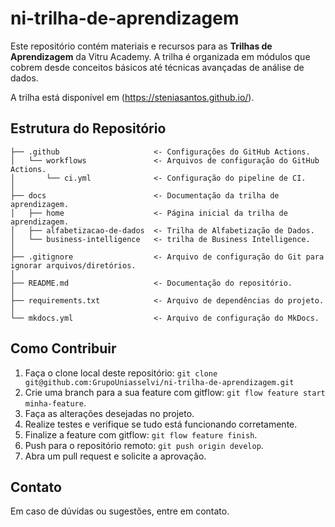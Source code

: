 # ni-trilha-de-aprendizagem

Este repositório contém materiais e recursos para as **Trilhas de Aprendizagem** da Vitru Academy. A trilha é organizada em módulos que cobrem desde conceitos básicos até técnicas avançadas de análise de dados.

A trilha está disponível em (https://steniasantos.github.io/).

## Estrutura do Repositório

    ├── .github                     <- Configurações do GitHub Actions.
    │   └── workflows               <- Arquivos de configuração do GitHub Actions.
    │       └── ci.yml              <- Configuração do pipeline de CI. 
    │
    ├── docs                        <- Documentação da trilha de aprendizagem.
    │   ├── home                    <- Página inicial da trilha de aprendizagem.
    │   ├── alfabetizacao-de-dados  <- Trilha de Alfabetização de Dados.
    │   └── business-intelligence   <- trilha de Business Intelligence.
    │
    ├── .gitignore                  <- Arquivo de configuração do Git para ignorar arquivos/diretórios.
    │
    ├── README.md                   <- Documentação do repositório.
    │
    ├── requirements.txt            <- Arquivo de dependências do projeto.
    │
    └── mkdocs.yml                  <- Arquivo de configuração do MkDocs.

## Como Contribuir

1. Faça o clone local deste repositório: `git clone git@github.com:GrupoUniasselvi/ni-trilha-de-aprendizagem.git`
2. Crie uma branch para a sua feature com gitflow: `git flow feature start minha-feature`.
3. Faça as alterações desejadas no projeto.
4. Realize testes e verifique se tudo está funcionando corretamente.
5. Finalize a feature com gitflow: `git flow feature finish`.
6. Push para o repositório remoto: `git push origin develop`.
7. Abra um pull request e solicite a aprovação.

## Contato

Em caso de dúvidas ou sugestões, entre em contato.
